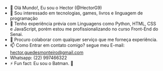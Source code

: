 - 👋 Olá Mundo!, Eu sou o Hector (@HectorG9)
- 👀 Sou interessado em tecnologias, games, livros e linguagem de programação
- 🌱 Tenho experiência prévia com Linguagens como Python, HTML, CSS e JavaScript, porém estou me profissionalizando no curso Front-End do Senai.
- 💞 Procuro colaborar com qualquer serviço que me forneça experiência.
- 📫 Como Entrar em contato comigo? segue meu E-mail: hector.guedesmonteiro@gmail.com
- Whatsapp: (22) 997466322
- ⚡ Fun fact: Eu sou o Batman. 🦇

<!---
HectorG9/HectorG9 is a ✨ special ✨ repository because its `README.md` (this file) appears on your GitHub profile.
You can click the Preview link to take a look at your changes.
--->
